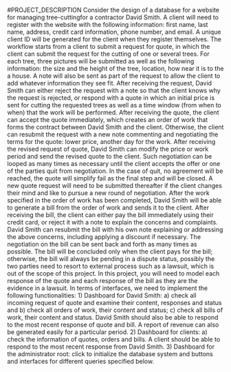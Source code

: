 #PROJECT_DESCRIPTION
Consider the design of a database for a website for managing tree-cuttingfor a contractor David Smith. A client will need to register with the website with the following information: first name, last name, address, credit card information, phone number, and email. A unique client ID will be generated for the client when they register themselves. The workflow starts from a client to submit a request for quote, in which the client can submit the request for the cutting of one or several trees. For each tree, three pictures will be submitted as well as the following information: the size and the height of the tree,  location, how near it is to the a house. A note will also be sent as part of the request to allow the client to add whatever information they see fit. After receiving the request, David Smith can either reject the request with a note so that the client knows why the request is rejected, or respond with a quote in which an initial price is sent for cutting the requested trees as well as a time window (from when to when) that the work will be performed. After receiving the quote, the client can accept the quote immediately, which creates an order of work that forms the contract between David Smith and the client. Otherwise, the client can resubmit the request with a new note commenting and negotiating the terms for the quote: lower price, another day for the work. After receiving the revised request of quote, David Smith can modify the price or work period and send the revised quote to the client. Such negotiation can be looped as many times as necessary until the client accepts the offer or one of the parties quit from negotiation. In the case of quit, no agreement will be reached, the quote will simplify fail as the final step and will be closed. A new quote request will need to be submitted thereafter if the client changes their mind and like to pursue a new round of negotiation.   After the work specified in the order of work has been completed, David Smith will be able to generate a bill from the order of work and sends it to the client. After receiving the bill, the client can either pay the bill immediately using their credit card, or reject it with a note to explain the concerns and complaints. David Smith can resubmit the bill with his own note explaining or addressing the above concerns, including applying a discount if necessary. The negotiation on the bill can be sent back and forth as many times as possible. The bill will be concluded only when the client pays for the bill; otherwise, the bill will always be pending in a dispute status, possibly the two parties need to resort to external process such as a lawsuit, which is out of the scope of this project. In this project, you will need to model each response of the quote and each response of the bill as they are the evidence in a lawsuit. In terms of interfaces, we need to implement the following functionalities: 1) Dashboard for David Smith: a) check all incoming request of quote and examine their content, responses and status and b) check all orders of work, their content and status; c) check all bills of work, their content and status. David Smith should also be able to respond to the most recent response of quote and bill. A report of revenue can also be generated easily for a particular period. 2) Dashboard for clients: a) check the information of quotes, orders and bills. A client should be able to respond to the most recent response from David Smith. 3) Dashboard for the administrator root: click to initialize the database system and buttons and interfaces for different queries specified below.
